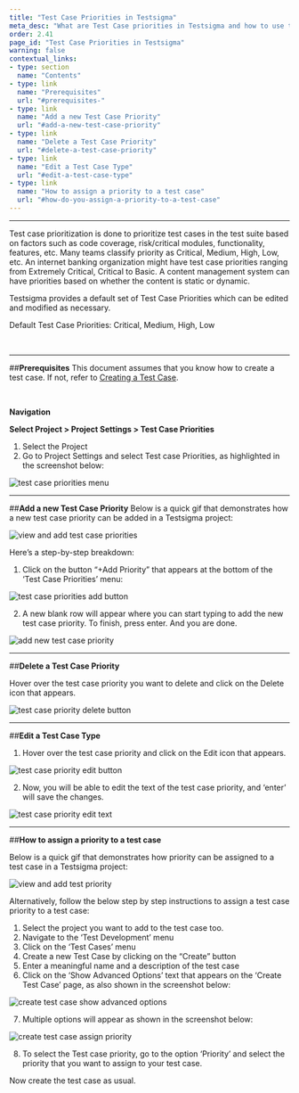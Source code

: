 ```yaml
---
title: "Test Case Priorities in Testsigma"
meta_desc: "What are Test Case priorities in Testsigma and how to use them."
order: 2.41
page_id: "Test Case Priorities in Testsigma"
warning: false
contextual_links:
- type: section
  name: "Contents"
- type: link
  name: "Prerequisites"
  url: "#prerequisites-"
- type: link
  name: "Add a new Test Case Priority"
  url: "#add-a-new-test-case-priority"
- type: link
  name: "Delete a Test Case Priority"
  url: "#delete-a-test-case-priority"
- type: link
  name: "Edit a Test Case Type"
  url: "#edit-a-test-case-type"
- type: link
  name: "How to assign a priority to a test case"
  url: "#how-do-you-assign-a-priority-to-a-test-case"
---
```


---

Test case prioritization is done to prioritize test cases in the test suite based on factors such as code coverage, risk/critical modules, functionality, features, etc. Many teams classify priority as Critical, Medium, High, Low, etc. An internet banking organization might have test case priorities ranging from Extremely Critical, Critical to Basic. A content management system can have priorities based on whether the content is static or dynamic. 

Testsigma provides a default set of Test Case Priorities which can be edited and modified as necessary. 

Default Test Case Priorities:  Critical, Medium, High, Low

<br>

---
##**Prerequisites**
This document assumes that you know how to create a test case. If not, refer to [Creating a Test Case](https://testsigma.com/docs/test-cases/manage/add-edit-delete/).

<br>

**Navigation** 

**Select Project > Project Settings > Test Case Priorities**

1. Select the Project
2. Go to Project Settings and select Test case Priorities, as highlighted in the screenshot below:

![test case priorities menu](https://docs.testsigma.com/images/test-case-priorities/test-case-priorities-menu.png)


---
##**Add a new Test Case Priority**
Below is a quick gif that demonstrates how a new test case priority can be added in a Testsigma project:

![view and add test case priorities](https://docs.testsigma.com/images/test-case-priorities/view-and-add-test-case-priorities.gif)

Here’s a step-by-step breakdown:

1. Click on the button “+Add Priority” that appears at the bottom of the ‘Test Case Priorities’ menu:

![test case priorities add button](https://docs.testsigma.com/images/test-case-priorities/test-case-priorities-add-button.png)


2. A new blank row will appear where you can start typing to add the new test case priority. To finish, press enter. And you are done.

![add new test case priority](https://docs.testsigma.com/images/test-case-priorities/add-new-test-priority-type.png)


---
##**Delete a Test Case Priority**

Hover over the test case priority you want to delete and click on the Delete icon that appears.

![test case priority delete button](https://docs.testsigma.com/images/test-case-priorities/test-case-priority-delete-button.png)



---
##**Edit a Test Case Type**

1. Hover over the test case priority and click on the Edit icon that appears. 

![test case priority edit button](https://docs.testsigma.com/images/test-case-priorities/test-case-priority-edit-button.png)

2. Now, you will be able to edit the text of the test case priority, and ‘enter’ will save the changes.

![test case priority edit text](https://docs.testsigma.com/images/test-case-priorities/test-case-priority-edit-text.png)


---
##**How to assign a priority to a test case**

Below is a quick gif that demonstrates how priority can be assigned to a test case in a Testsigma project:

![view and add test priority](https://s3.amazonaws.com/static-docs.testsigma.com/new_images/projects/settings/test-case-priorities/view-and-add-test-priorities.gif)

Alternatively, follow the below step by step instructions to assign a test case priority to a test case:
1. Select the project you want to add to the test case too.
2. Navigate to the ‘Test Development’ menu
3. Click on the ‘Test Cases’ menu 
4. Create a new Test Case by clicking on the “Create” button
5. Enter a meaningful name and a description of the test case
6. Click on the ‘Show Advanced Options’ text that appears on the ‘Create Test Case’ page, as also shown in the screenshot below:

![create test case show advanced options](https://docs.testsigma.com/images/test-case-priorities/create-test-case-show-advanced-options.png)


7. Multiple options will appear as shown in the screenshot below:

![create test case assign priority](https://docs.testsigma.com/images/test-case-priorities/create-test-case-assign-priority.png)

8. To select the Test case priority, go to the option ‘Priority’ and select the priority that you want to assign to your test case.

Now create the test case as usual.








